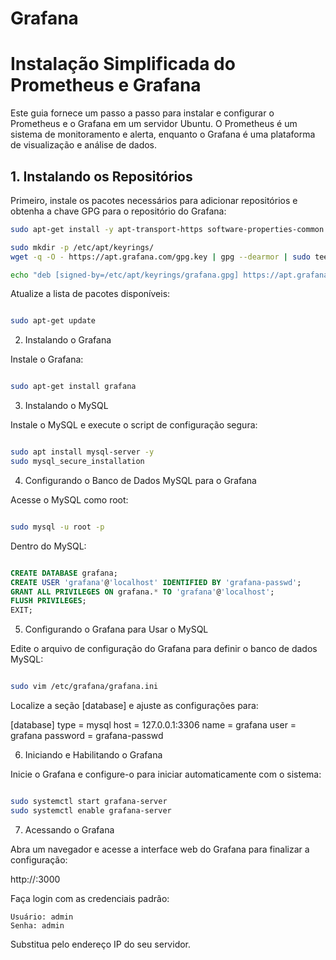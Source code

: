# Grafana

# Instalação Simplificada do Prometheus e Grafana

Este guia fornece um passo a passo para instalar e configurar o Prometheus e o Grafana em um servidor Ubuntu. O Prometheus é um sistema de monitoramento e alerta, enquanto o Grafana é uma plataforma de visualização e análise de dados.

## 1. Instalando os Repositórios

Primeiro, instale os pacotes necessários para adicionar repositórios e obtenha a chave GPG para o repositório do Grafana:

```bash
sudo apt-get install -y apt-transport-https software-properties-common wget

sudo mkdir -p /etc/apt/keyrings/
wget -q -O - https://apt.grafana.com/gpg.key | gpg --dearmor | sudo tee /etc/apt/keyrings/grafana.gpg > /dev/null

echo "deb [signed-by=/etc/apt/keyrings/grafana.gpg] https://apt.grafana.com stable main" | sudo tee -a /etc/apt/sources.list.d/grafana.list
```

Atualize a lista de pacotes disponíveis:

```bash

sudo apt-get update
```
2. Instalando o Grafana

Instale o Grafana:

```bash

sudo apt-get install grafana
```

3. Instalando o MySQL

Instale o MySQL e execute o script de configuração segura:

```bash

sudo apt install mysql-server -y
sudo mysql_secure_installation
```

4. Configurando o Banco de Dados MySQL para o Grafana

Acesse o MySQL como root:

```bash

sudo mysql -u root -p
```
Dentro do MySQL:

```sql

CREATE DATABASE grafana;
CREATE USER 'grafana'@'localhost' IDENTIFIED BY 'grafana-passwd';
GRANT ALL PRIVILEGES ON grafana.* TO 'grafana'@'localhost';
FLUSH PRIVILEGES;
EXIT;
```
5. Configurando o Grafana para Usar o MySQL

Edite o arquivo de configuração do Grafana para definir o banco de dados MySQL:

```bash

sudo vim /etc/grafana/grafana.ini
```

Localize a seção [database] e ajuste as configurações para:


[database]
type = mysql
host = 127.0.0.1:3306
name = grafana
user = grafana
password = grafana-passwd

6. Iniciando e Habilitando o Grafana

Inicie o Grafana e configure-o para iniciar automaticamente com o sistema:

```bash

sudo systemctl start grafana-server
sudo systemctl enable grafana-server
```

7. Acessando o Grafana

Abra um navegador e acesse a interface web do Grafana para finalizar a configuração:

http://<IP-SERVER>:3000

Faça login com as credenciais padrão:

    Usuário: admin
    Senha: admin

Substitua <IP-SERVER> pelo endereço IP do seu servidor.
